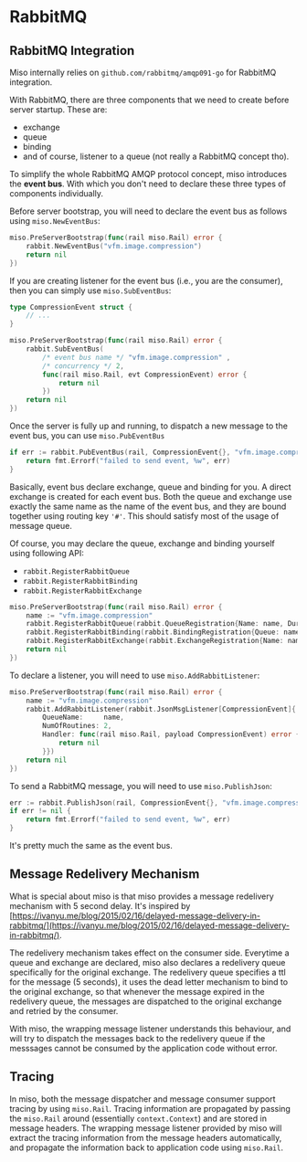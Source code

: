 # RabbitMQ

## RabbitMQ Integration

Miso internally relies on `github.com/rabbitmq/amqp091-go` for RabbitMQ integration.

With RabbitMQ, there are three components that we need to create before server startup. These are:
- exchange
- queue
- binding
- and of course, listener to a queue (not really a RabbitMQ concept tho).

To simplify the whole RabbitMQ AMQP protocol concept, miso introduces the **event bus**. With which you don't need to declare these three types of components individually.

Before server bootstrap, you will need to declare the event bus as follows using `miso.NewEventBus`:

```go
miso.PreServerBootstrap(func(rail miso.Rail) error {
    rabbit.NewEventBus("vfm.image.compression")
    return nil
})
```

If you are creating listener for the event bus (i.e., you are the consumer), then you can simply use `miso.SubEventBus`:

```go
type CompressionEvent struct {
    // ...
}

miso.PreServerBootstrap(func(rail miso.Rail) error {
    rabbit.SubEventBus(
        /* event bus name */ "vfm.image.compression" ,
        /* concurrency */ 2,
        func(rail miso.Rail, evt CompressionEvent) error {
            return nil
        })
    return nil
})
```

Once the server is fully up and running, to dispatch a new message to the event bus, you can use `miso.PubEventBus`

```go
if err := rabbit.PubEventBus(rail, CompressionEvent{}, "vfm.image.compression"); err != nil {
    return fmt.Errorf("failed to send event, %w", err)
}
```

Basically, event bus declare exchange, queue and binding for you. A direct exchange is created for each event bus. Both the queue and exchange use exactly the same name as the name of the event bus, and they are bound together using routing key `'#'`. This should satisfy most of the usage of message queue.

Of course, you may declare the queue, exchange and binding yourself using following API:

- `rabbit.RegisterRabbitQueue`
- `rabbit.RegisterRabbitBinding`
- `rabbit.RegisterRabbitExchange`

```go
miso.PreServerBootstrap(func(rail miso.Rail) error {
    name := "vfm.image.compression"
    rabbit.RegisterRabbitQueue(rabbit.QueueRegistration{Name: name, Durable: true})
    rabbit.RegisterRabbitBinding(rabbit.BindingRegistration{Queue: name, RoutingKey: "#", Exchange: name})
    rabbit.RegisterRabbitExchange(rabbit.ExchangeRegistration{Name: name, Durable: true, Kind: "direct"})
    return nil
})
```

To declare a listener, you will need to use `miso.AddRabbitListener`:

```go
miso.PreServerBootstrap(func(rail miso.Rail) error {
    name := "vfm.image.compression"
    rabbit.AddRabbitListener(rabbit.JsonMsgListener[CompressionEvent]{
        QueueName:     name,
        NumOfRoutines: 2,
        Handler: func(rail miso.Rail, payload CompressionEvent) error {
            return nil
        }})
    return nil
})
```

To send a RabbitMQ message, you will need to use `miso.PublishJson`:

```go
err := rabbit.PublishJson(rail, CompressionEvent{}, "vfm.image.compression.exchange" /* exchange */, "#" /* routingKey */)
if err != nil {
    return fmt.Errorf("failed to send event, %w", err)
}
```

It's pretty much the same as the event bus.

## Message Redelivery Mechanism

What is special about miso is that miso provides a message redelivery mechanism with 5 second delay. It's inspired by [https://ivanyu.me/blog/2015/02/16/delayed-message-delivery-in-rabbitmq/](https://ivanyu.me/blog/2015/02/16/delayed-message-delivery-in-rabbitmq/).

The redelivery mechanism takes effect on the consumer side. Everytime a queue and exchange are declared, miso also declares a redelivery queue specifically for the original exchange. The redelivery queue specifies a ttl for the message (5 seconds), it uses the dead letter mechanism to bind to the original exchange, so that whenever the message expired in the redelivery queue, the messages are dispatched to the original exchange and retried by the consumer.

With miso, the wrapping message listener understands this behaviour, and will try to dispatch the messages back to the redelivery queue if the messsages cannot be consumed by the application code without error.

## Tracing

In miso, both the message dispatcher and message consumer support tracing by using `miso.Rail`. Tracing information are propagated by passing the `miso.Rail` around (essentially `context.Context`) and are stored in message headers. The wrapping message listener provided by miso will extract the tracing information from the message headers automatically, and propagate the information back to application code using `miso.Rail`.